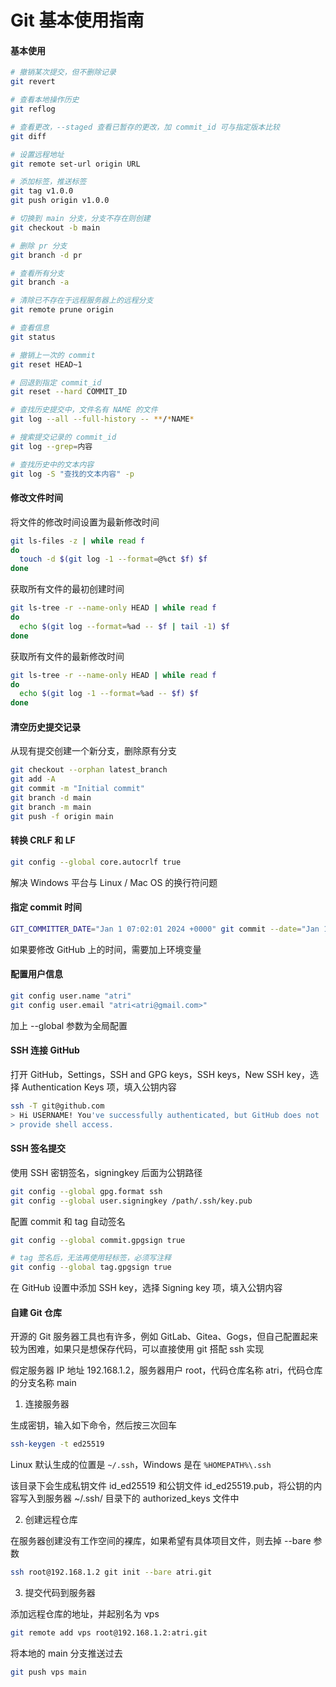 # Git 基本使用指南

#### 基本使用

```sh
# 撤销某次提交，但不删除记录
git revert

# 查看本地操作历史
git reflog

# 查看更改，--staged 查看已暂存的更改，加 commit_id 可与指定版本比较
git diff

# 设置远程地址
git remote set-url origin URL

# 添加标签，推送标签
git tag v1.0.0
git push origin v1.0.0

# 切换到 main 分支，分支不存在则创建
git checkout -b main

# 删除 pr 分支
git branch -d pr

# 查看所有分支
git branch -a

# 清除已不存在于远程服务器上的远程分支
git remote prune origin

# 查看信息
git status

# 撤销上一次的 commit
git reset HEAD~1

# 回退到指定 commit_id
git reset --hard COMMIT_ID

# 查找历史提交中，文件名有 NAME 的文件
git log --all --full-history -- **/*NAME*

# 搜索提交记录的 commit_id
git log --grep=内容

# 查找历史中的文本内容
git log -S "查找的文本内容" -p
```

#### 修改文件时间

将文件的修改时间设置为最新修改时间

```sh
git ls-files -z | while read f
do
  touch -d $(git log -1 --format=@%ct $f) $f
done
```

获取所有文件的最初创建时间

```sh
git ls-tree -r --name-only HEAD | while read f
do
  echo $(git log --format=%ad -- $f | tail -1) $f
done
```

获取所有文件的最新修改时间

```sh
git ls-tree -r --name-only HEAD | while read f
do
  echo $(git log -1 --format=%ad -- $f) $f
done
```

#### 清空历史提交记录

从现有提交创建一个新分支，删除原有分支

```sh
git checkout --orphan latest_branch
git add -A
git commit -m "Initial commit"
git branch -d main
git branch -m main
git push -f origin main
```

#### 转换 CRLF 和 LF

```sh
git config --global core.autocrlf true
```

解决 Windows 平台与 Linux / Mac OS 的换行符问题

#### 指定 commit 时间

```sh
GIT_COMMITTER_DATE="Jan 1 07:02:01 2024 +0000" git commit --date="Jan 1 07:02:01 2024 +0000" -m "Initial commit"
```

如果要修改 GitHub 上的时间，需要加上环境变量

#### 配置用户信息

```sh
git config user.name "atri"
git config user.email "atri<atri@gmail.com>"
```

加上 --global 参数为全局配置

#### SSH 连接 GitHub

打开 GitHub，Settings，SSH and GPG keys，SSH keys，New SSH key，选择 Authentication Keys 项，填入公钥内容

```sh
ssh -T git@github.com
> Hi USERNAME! You've successfully authenticated, but GitHub does not
> provide shell access.
```

#### SSH 签名提交

使用 SSH 密钥签名，signingkey 后面为公钥路径

```sh
git config --global gpg.format ssh
git config --global user.signingkey /path/.ssh/key.pub
```

配置 commit 和 tag 自动签名

```sh
git config --global commit.gpgsign true

# tag 签名后，无法再使用轻标签，必须写注释
git config --global tag.gpgsign true
```

在 GitHub 设置中添加 SSH key，选择 Signing key 项，填入公钥内容

#### 自建 Git 仓库

开源的 Git 服务器工具也有许多，例如 GitLab、Gitea、Gogs，但自己配置起来较为困难，如果只是想保存代码，可以直接使用 git 搭配 ssh 实现

假定服务器 IP 地址 192.168.1.2，服务器用户 root，代码仓库名称 atri，代码仓库的分支名称 main

1. 连接服务器

生成密钥，输入如下命令，然后按三次回车

```sh
ssh-keygen -t ed25519
```

Linux 默认生成的位置是 `~/.ssh`，Windows 是在 `%HOMEPATH%\.ssh`

该目录下会生成私钥文件 id_ed25519 和公钥文件 id_ed25519.pub，将公钥的内容写入到服务器 ~/.ssh/ 目录下的 authorized_keys 文件中

2. 创建远程仓库

在服务器创建没有工作空间的裸库，如果希望有具体项目文件，则去掉 --bare 参数

```sh
ssh root@192.168.1.2 git init --bare atri.git
```

3. 提交代码到服务器

添加远程仓库的地址，并起别名为 vps

```sh
git remote add vps root@192.168.1.2:atri.git
```

将本地的 main 分支推送过去

```sh
git push vps main
```
